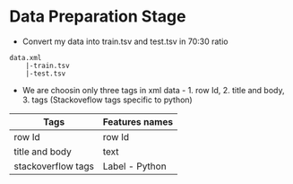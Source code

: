 # Data Preparation Stage

- Convert my data into train.tsv and test.tsv in 70:30 ratio

```
data.xml
    |-train.tsv 
    |-test.tsv
```
- We are choosin only three tags in xml data - 1. row Id, 2. title and body, 3. tags (Stackoveflow tags specific to python)

|Tags|Features names|
|-|-|
|row Id|row Id|
|title and body|text|
|stackoverflow tags|Label - Python|